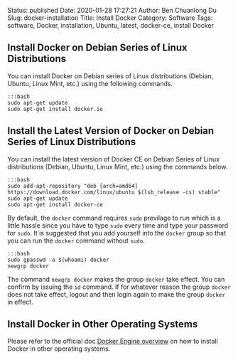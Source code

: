 Status: published
Date: 2020-01-28 17:27:21
Author: Ben Chuanlong Du
Slug: docker-installation
Title: Install Docker
Category: Software
Tags: software, Docker, installation, Ubuntu, latest, docker-ce, install Docker

## Install Docker on Debian Series of Linux Distributions

You can install Docker on Debian series of Linux distributions
(Debian, Ubuntu, Linux Mint, etc.) 
using the following commands.

    :::bash
    sudo apt-get update
    sudo apt-get install docker.io

## Install the Latest Version of Docker on Debian Series of Linux Distributions

You can install the latest version of Docker CE 
on Debian Series of Linux distributions (Debian, Ubuntu, Linux Mint, etc.)
using the commands below.

    :::bash
    sudo add-apt-repository "deb [arch=amd64] https://download.docker.com/linux/ubuntu $(lsb_release -cs) stable"
    sudo apt-get update
    sudo apt-get install docker-ce

By default,
the `docker` command requires `sudo` previlage to run
which is a little hassle since you have to type `sudo` every time and type your password for `sudo`.
It is suggested that you add yourself into the `docker` group
so that you can run the `docker` command without `sudo`.

    :::bash
    sudo gpasswd -a $(whoami) docker
    newgrp docker

The command `newgrp docker` makes the group `docker` take effect.
You can confirm by issuing the `id` command.
If for whatever reason the group `docker` does not take effect,
logout and then login again to make the group `docker` in effect.

## Install Docker in Other Operating Systems

Please refer to the official doc 
[Docker Engine overview](https://docs.docker.com/install/)
on how to install Docker in other operating systems.

